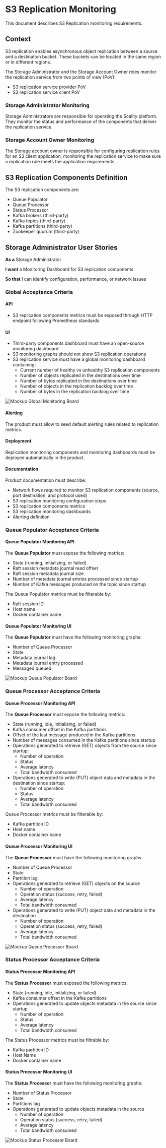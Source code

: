 # S3 Replication Monitoring

This document describes S3 Replication monitoring requirements.

## Context

S3 replication enables asynchronous object replication between
a source and a destination bucket. These buckets can be located in the same region
or in different regions.

The Storage Administrator and the Storage Account Owner roles monitor
the replication service from two points of view (PoV):

- S3 replication service provider PoV
- S3 replication service client PoV

### Storage Administrator Monitoring

Storage Administrators are responsible for operating the Scality platform. They
monitor the status and performance of the components that deliver the replication
service.

### Storage Account Owner Monitoring

The Storage account owner is responsible for configuring replication rules for an
S3 client application, monitoring the replication service to make sure a replication
rule meets the application requirements.

## S3 Replication Components Definition

The S3 replication components are:

- Queue Populator
- Queue Processor
- Status Processor
- Kafka brokers (third-party)
- Kafka topics (third-party)
- Kafka partitions (third-party)
- Zookeeper quorum (third-party)

## Storage Administrator User Stories

**As a** Storage Administrator

**I want** a Monitoring Dashboard for S3 replication components

**So that** I can identify configuration, performance, or network issues

### Global Acceptance Criteria

#### API

- S3 replication components metrics must be exposed through HTTP endpoint
  following Prometheus standards
  
#### UI
  
- Third-party components dashboard must have an open-source monitoring dashboard
- S3 monitoring graphs should not show S3 replication operations
- S3 replication service must have a global monitoring dashboard containing:
  - Current number of healthy vs unhealthy S3 replication components
  - Number of objects replicated in the destinations over time
  - Number of bytes replicated in the destinations over time
  - Number of objects in the replication backlog over time
  - Number of bytes in the replication backlog over time

![Mockup Global Monitoring Board](images/s3-replication-monitoring-global-monitoring-board.jpg)

#### Alerting

The product must allow to seed default alerting rules related to replication metrics.

#### Deployment

Replication monitoring components and monitoring dashboards must be deployed
automatically in the product.

#### Documentation

Product documentation must describe:

- Network flows required to monitor S3 replication components (source, port destination,
  and protocol used)
- S3 replication monitoring configuration steps
- S3 replication components metrics
- S3 replication monitoring dashboards
- Alerting definition

### Queue Populator Acceptance Criteria

#### Queue Populator Monitoring API

The **Queue Populator** must expose the following metrics:

- State (running, initializing, or failed)
- Raft session metadata journal read offset
- Raft session metadata journal size
- Number of metadata journal entries processed since startup
- Number of Kafka messages produced on the topic since startup

The Queue Populator metrics must be filterable by:

- Raft session ID
- Host name
- Docker container name

#### Queue Populator Monitoring UI

The **Queue Populator** must have the following monitoring graphs:

- Number of Queue Processor
- State
- Metadata journal lag
- Metadata journal entry processed
- Messaged queued

![Mockup Queue Populator Board](images/s3-replication-monitoring-queue-populator-board.jpg)

### Queue Processor Acceptance Criteria

#### Queue Processor Monitoring API

The **Queue Processor** must expose the following metrics:

- State (running, idle, initializing, or failed)
- Kafka consumer offset in the Kafka partitions
- Offset of the last message produced in the Kafka partitions
- Number of messages consumed in the Kafka partitions since startup
- Operations generated to retrieve (GET) objects from the source
  since startup:
  - Number of operation
  - Status
  - Average latency
  - Total bandwidth consumed
- Operations generated to write (PUT) object data and metadata in the destination
  since startup:
  - Number of operation
  - Status
  - Average latency
  - Total bandwidth consumed

Queue Processor metrics must be filterable by:

- Kafka partition ID
- Host name
- Docker container name

#### Queue Processor Monitoring UI

The **Queue Processor** must have the following monitoring graphs:

- Number of Queue Processor
- State
- Partition lag
- Operations generated to retrieve (GET) objects on the source
  - Number of operation
  - Operation status (success, retry, failed)
  - Average latency
  - Total bandwidth consumed
- Operations generated to write (PUT) object data and metadata in the destination
  - Number of operation
  - Operation status (success, retry, failed)
  - Average latency
  - Total bandwidth consumed

![Mockup Queue Processor Board](images/s3-replication-monitoring-queue-processor-board.jpg)

### Status Processor Acceptance Criteria

#### Status Processor Monitoring API

The **Status Processor** must exposed the following metrics:

- State (running, idle, initializing, or failed)
- Kafka consumer offset in the Kafka partitions
- Operations generated to update objects metadata in the source since startup
  - Number of operation
  - Status
  - Average latency
  - Total bandwidth consumed
  
The Status Processor metrics must be filtrable by:

- Kafka partition ID
- Host Name
- Docker container name

#### Status Processor Monitoring UI

The **Status Processor** must have the following monitoring graphs:

- Number of Status Processor
- State
- Partitions lag
- Operations generated to update objects metadata in the source
  - Number of operation
  - Operation status (success, retry, failed)
  - Average latency
  - Total bandwidth consumed

![Mockup Status Processor Board](images/s3-replication-monitoring-status-processor-board.jpg)
